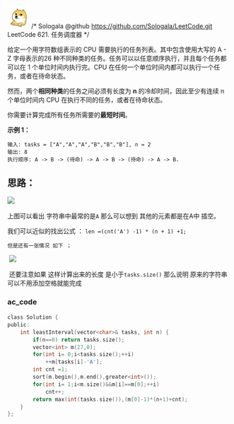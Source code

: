 ![](https://github.com/Sologala/SomeThings/blob/master/face.jpg?raw=true)
/*
    Sologala   @github    https://github.com/Sologala/LeetCode.git
    LeetCode   621. 任务调度器
*/

给定一个用字符数组表示的 CPU 需要执行的任务列表。其中包含使用大写的 A - Z 字母表示的26 种不同种类的任务。任务可以以任意顺序执行，并且每个任务都可以在 1 个单位时间内执行完。CPU 在任何一个单位时间内都可以执行一个任务，或者在待命状态。

然而，两个**相同种类**的任务之间必须有长度为 **n** 的冷却时间，因此至少有连续 n 个单位时间内 CPU 在执行不同的任务，或者在待命状态。

你需要计算完成所有任务所需要的**最短时间**。

**示例 1：**

```
输入: tasks = ["A","A","A","B","B","B"], n = 2
输出: 8
执行顺序: A -> B -> (待命) -> A -> B -> (待命) -> A -> B.
```

## **思路：**

![](https://ws1.sinaimg.cn/large/006tKfTcly1g0al7fiainj30i60cn74l.jpg)

上图可以看出  字符串中最常的是`A`  那么可以想到 其他的元素都是在A中 插空。 

我们可以近似的找出公式 ： `len =(cnt('A') -1) * (n + 1) +1;`

 	但是还有一张情况 如下 ；



​	![](https://ws2.sinaimg.cn/large/006tKfTcly1g0alix79x9j308w05j0sp.jpg)

​	还要注意如果 这样计算出来的长度 是小于`tasks.size()` 那么说明 原来的字符串可以不用添加空格就能完成

### **ac_code**

```c
class Solution {
public:
    int leastInterval(vector<char>& tasks, int n) {
        if(n==0) return tasks.size();
        vector<int> m(27,0);
        for(int i= 0;i<tasks.size();++i)
            ++m[tasks[i]-'A'];
        int cnt =1;
        sort(m.begin(),m.end(),greater<int>());
        for(int i= 1;i<m.size()&&m[i]==m[0];++i)
            cnt++; 
        return max(int(tasks.size()),(m[0]-1)*(n+1)+cnt);
    }
};
```

